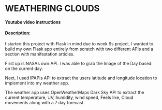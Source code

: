 # WEATHERING CLOUDS
####  Youtube video instructions
#### Description: 

I started this project with Flask in mind due to week 9s project. I wanted to build my own Flask app entirely from scratch with two different APIs and a section with manifestation articles.

First up is NASAs own API. I was able to grab the Image of the Day based on the current day.

Next, I used IPAPIs API to extract the users latitude and longitude location to implement into my weather app.

The weather app uses OpenWeatherMaps Dark Sky API to extract the current temperature, UV, humidity, wind speed, Feels like, Cloud movements along with a 7 day forecast.
